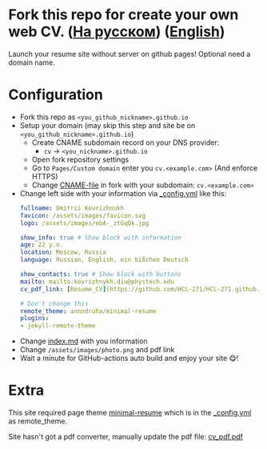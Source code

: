 # Fork this repo for create your own web CV. ([На русском](https://HCL-271.github.io/))  ([English](https://HCL-271.github.io/english/)) 
Launch your resume site without server on github pages! Optional need a domain name.

# Configuration

* Fork this repo as `<you_github_nickname>.github.io`
* Setup your domain (may skip this step and site be on `<you_github_nickname>.github.io`)
  * Create CNAME subdomain record on your DNS provider:
    * `cv` -> `<you_nickname>.github.io`
  * Open fork repository settings
  * Go to `Pages/Custom domain` enter you `cv.<example.com>` (And enforce HTTPS)
  * Change [CNAME-file](https://github.com/HCL-271/HCL-271.github.io/blob/main/CNAME) in fork with your subdomain: `cv.<example.com>`
* Change left side with your information via [_config.yml](./_config_eng.yml) like this:
  ```yaml
  fullname: Dmitrii Kovrizhnukh
  favicon: /assets/images/favicon.svg
  logo: /assets/images/ebA-_ztGqQk.jpg
  
  show_info: true # Show block with information
  age: 22 y.o.
  location: Moscow, Russia
  language: Russian, English, ein bißchen Deutsch
  
  show_contacts: true # Show block with buttons
  mailto: mailto:kovrizhnykh.diu@phystech.edu
  cv_pdf_link: [Resume_CV](https://github.com/HCL-271/HCL-271.github.io/edit/main/pdf/hcl-271_github_io_.pdf)
  
  # Don't change this
  remote_theme: annndruha/minimal-resume
  plugins:
  - jekyll-remote-theme
  ```
* Change [index.md](./english/index.md) with you information
* Change `/assets/images/photo.png` and pdf link
* Wait a minute for GitHub-actions auto build and enjoy your site 😋!


# Extra

This site required page theme [minimal-resume](https://github.com/Annndruha/minimal-resume) which is in the [_config.yml](./english/_config_eng.yml) as remote_theme.

Site hasn't got a pdf converter, manually update the pdf file: [cv_pdf.pdf](https://github.com/HCL-271/HCL-271.github.io/blob/main/pdf/Dmitrii%20Kovrizhnukh.pdf)
